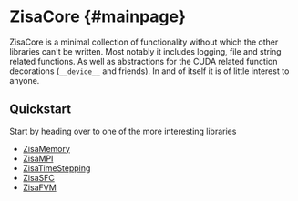 # ZisaCore                                                           {#mainpage}
ZisaCore is a minimal collection of functionality without which the other
libraries can't be written. Most notably it includes logging, file and string
related functions. As well as abstractions for the CUDA related function
decorations (`__device__` and friends). In and of itself it is of little
interest to anyone.

## Quickstart
Start by heading over to one of the more interesting libraries

   * [ZisaMemory](https://github.com/1uc/ZisaMemory)
   * [ZisaMPI](https://github.com/1uc/ZisaMPI)
   * [ZisaTimeStepping](https://github.com/1uc/ZisaTimeStepping)
   * [ZisaSFC](https://github.com/1uc/ZisaSFC)
   * [ZisaFVM](https://github.com/1uc/ZisaFVM)
